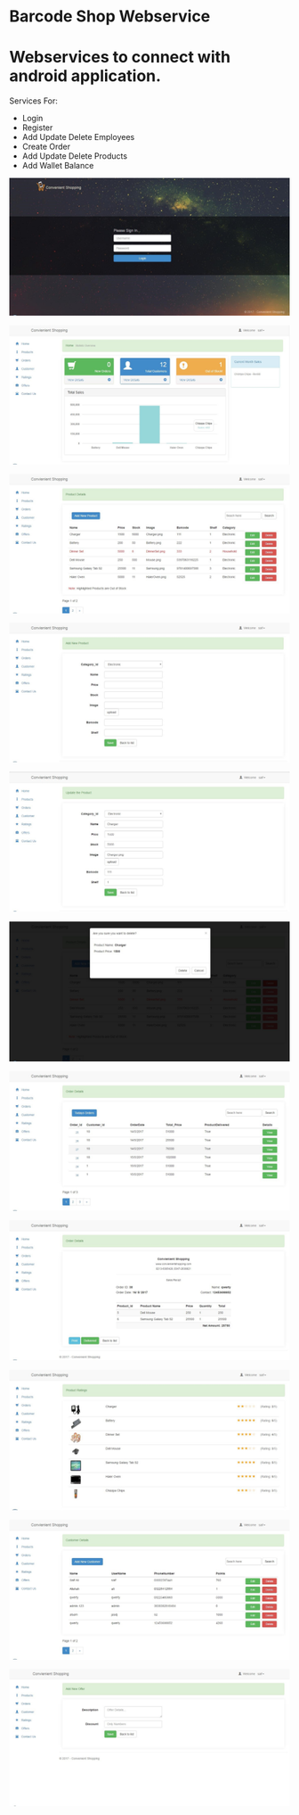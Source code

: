 # Barcode Shop Webservice
# Webservices to connect with android application.

Services For:
- Login
- Register
- Add Update Delete Employees
- Create Order
- Add Update Delete Products
- Add Wallet Balance

![](https://raw.githubusercontent.com/AlishahWafi/Barcode-Shop-WebServices/master/1.jpg)

![](https://raw.githubusercontent.com/AlishahWafi/Barcode-Shop-WebServices/master/2.jpg)

![](https://raw.githubusercontent.com/AlishahWafi/Barcode-Shop-WebServices/master/3.jpg)

![](https://raw.githubusercontent.com/AlishahWafi/Barcode-Shop-WebServices/master/4.jpg)

![](https://raw.githubusercontent.com/AlishahWafi/Barcode-Shop-WebServices/master/5.jpg)

![](https://raw.githubusercontent.com/AlishahWafi/Barcode-Shop-WebServices/master/6.jpg)

![](https://raw.githubusercontent.com/AlishahWafi/Barcode-Shop-WebServices/master/7.jpg)

![](https://raw.githubusercontent.com/AlishahWafi/Barcode-Shop-WebServices/master/8.jpg)

![](https://raw.githubusercontent.com/AlishahWafi/Barcode-Shop-WebServices/master/9.jpg)

![](https://raw.githubusercontent.com/AlishahWafi/Barcode-Shop-WebServices/master/10.jpg)

![](https://raw.githubusercontent.com/AlishahWafi/Barcode-Shop-WebServices/master/11.jpg)
